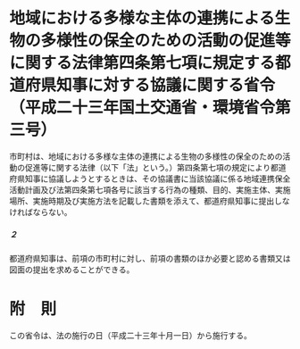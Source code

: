 # 地域における多様な主体の連携による生物の多様性の保全のための活動の促進等に関する法律第四条第七項に規定する都道府県知事に対する協議に関する省令（平成二十三年国土交通省・環境省令第三号）
市町村は、地域における多様な主体の連携による生物の多様性の保全のための活動の促進等に関する法律（以下「法」という。）第四条第七項の規定により都道府県知事に協議しようとするときは、その協議書に当該協議に係る地域連携保全活動計画及び法第四条第七項各号に該当する行為の種類、目的、実施主体、実施場所、実施時期及び実施方法を記載した書類を添えて、都道府県知事に提出しなければならない。
##### ２
都道府県知事は、前項の市町村に対し、前項の書類のほか必要と認める書類又は図面の提出を求めることができる。
# 附　則
この省令は、法の施行の日（平成二十三年十月一日）から施行する。
